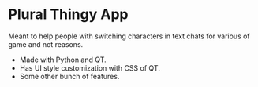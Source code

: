 # Plural Thingy App

Meant to help people with switching characters in text chats for various of game and not reasons.

- Made with Python and QT.
- Has UI style customization with CSS of QT.
- Some other bunch of features.

